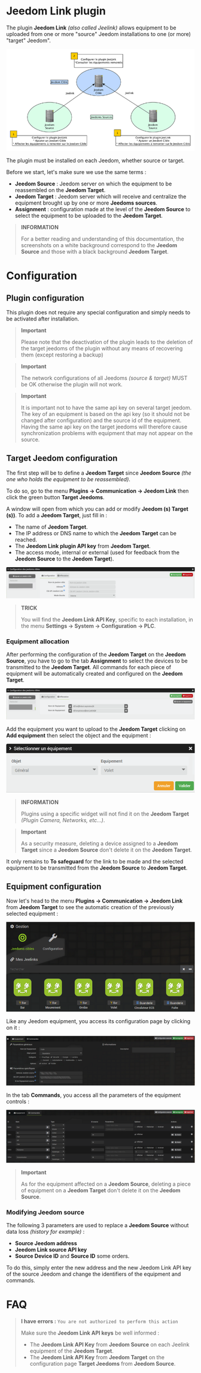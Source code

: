 # Jeedom Link plugin

The plugin **Jeedom Link** *(also called Jeelink)* allows equipment to be uploaded from one or more "source" Jeedom installations to one (or more) "target" Jeedom".

![jeelink1](../images/jeelink1.png)

The plugin must be installed on each Jeedom, whether source or target.

Before we start, let's make sure we use the same terms :
- **Jeedom Source** : Jeedom server on which the equipment to be reassembled on the **Jeedom Target**.
- **Jeedom Target** : Jeedom server which will receive and centralize the equipment brought up by one or more **Jeedoms sources**.
- **Assignment** : configuration made at the level of the **Jeedom Source** to select the equipment to be uploaded to the **Jeedom Target**.

>**INFORMATION**
>
>For a better reading and understanding of this documentation, the screenshots on a white background correspond to the **Jeedom Source** and those with a black background **Jeedom Target**.

# Configuration

## Plugin configuration

This plugin does not require any special configuration and simply needs to be activated after installation.

>**Important**
>
>Please note that the deactivation of the plugin leads to the deletion of the target jeedoms of the plugin without any means of recovering them (except restoring a backup)

>**Important**
>
>The network configurations of all Jeedoms *(source & target)* MUST be OK otherwise the plugin will not work.

>**Important**
>
>It is important not to have the same api key on several target jeedom. The key of an equipment is based on the api key (so it should not be changed after configuration) and the source id of the equipment. Having the same api key on the target jeedoms will therefore cause synchronization problems with equipment that may not appear on the source.

## Target Jeedom configuration

The first step will be to define a **Jeedom Target** since **Jeedom Source** *(the one who holds the equipment to be reassembled)*.

To do so, go to the menu **Plugins → Communication → Jeedom Link** then click the green button **Target Jeedoms**.

A window will open from which you can add or modify **Jeedom (s) Target (s))**. To add a **Jeedom Target**, just fill in :

- The name of **Jeedom Target**.
- The IP address or DNS name to which the **Jeedom Target** can be reached.
- The **Jeedom Link plugin API key** from **Jeedom Target**.
- The access mode, internal or external (used for feedback from the **Jeedom Source** to the **Jeedom Target**).

![jeelink2](../images/jeelink2.png)

>**TRICK**
>
>You will find the **Jeedom Link API Key**, specific to each installation, in the menu **Settings → System → Configuration → PLC**.

### Equipment allocation

After performing the configuration of the **Jeedom Target** on the **Jeedom Source**, you have to go to the tab **Assignment** to select the devices to be transmitted to the **Jeedom Target**. All commands for each piece of equipment will be automatically created and configured on the **Jeedom Target**.

![jeelink3](../images/jeelink3.png)

Add the equipment you want to upload to the **Jeedom Target** clicking on **Add equipment** then select the object and the equipment :

![jeelink5](../images/jeelink5.png)

>**INFORMATION**
>
>Plugins using a specific widget will not find it on the **Jeedom Target** *(Plugin Camera, Networks, etc…​)*.

>**Important**
>
>As a security measure, deleting a device assigned to a **Jeedom Target** since a **Jeedom Source** don't delete it on the **Jeedom Target**.

It only remains to **To safeguard** for the link to be made and the selected equipment to be transmitted from the **Jeedom Source** to **Jeedom Target**.

## Equipment configuration

Now let's head to the menu **Plugins → Communication → Jeedom Link** from **Jeedom Target** to see the automatic creation of the previously selected equipment :

![jeelink4](../images/jeelink4.png)

Like any Jeedom equipment, you access its configuration page by clicking on it :

![jeelink6](../images/jeelink6.png)

In the tab **Commands**, you access all the parameters of the equipment controls :

![jeelink7](../images/jeelink7.png)

>**Important**
>
>As for the equipment affected on a **Jeedom Source**, deleting a piece of equipment on a **Jeedom Target** don't delete it on the **Jeedom Source**.

### Modifying Jeedom source

The following 3 parameters are used to replace a **Jeedom Source** without data loss *(history for example)* :

-   **Source Jeedom address**
-   **Jeedom Link source API key**
-   **Source Device ID** and **Source ID** some orders.

To do this, simply enter the new address and the new Jeedom Link API key of the source Jeedom and change the identifiers of the equipment and commands.

# FAQ

>**I have errors :** `You are not authorized to perform this action`
>
>Make sure the **Jeedom Link API keys** be well informed :
>- The **Jeedom Link API Key** from **Jeedom Source** on each Jeelink equipment of the **Jeedom Target**.
>- The **Jeedom Link API Key** from **Jeedom Target** on the configuration page **Target Jeedoms** from **Jeedom Source**.
